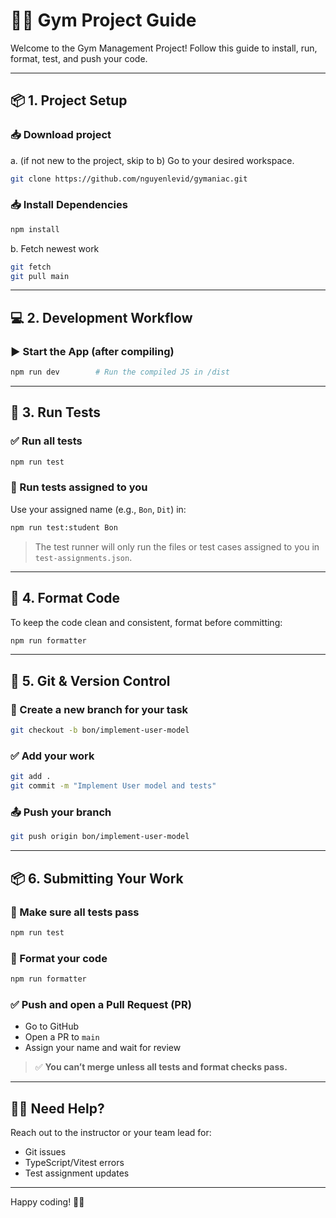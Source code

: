 # 🏋️‍♂️ Gym Project Guide

Welcome to the Gym Management Project! Follow this guide to install, run, format, test, and push your code.

---

## 📦 1. Project Setup

### 📥 Download project

a. (if not new to the project, skip to b) Go to your desired workspace.
```bash
git clone https://github.com/nguyenlevid/gymaniac.git
```
### 📥 Install Dependencies

```bash
npm install
```

b. Fetch newest work
```bash
git fetch
git pull main
```
---

## 💻 2. Development Workflow

### ▶️ Start the App (after compiling)
```bash
npm run dev        # Run the compiled JS in /dist
```

---

## 🧪 3. Run Tests

### ✅ Run all tests
```bash
npm run test
```

### 👤 Run tests assigned to you
Use your assigned name (e.g., `Bon`, `Dit`) in:

```bash
npm run test:student Bon
```

> The test runner will only run the files or test cases assigned to you in `test-assignments.json`.

---

## 🎨 4. Format Code

To keep the code clean and consistent, format before committing:

```bash
npm run formatter
```

---

## 🔁 5. Git & Version Control

### 🌿 Create a new branch for your task
```bash
git checkout -b bon/implement-user-model
```

### ✅ Add your work
```bash
git add .
git commit -m "Implement User model and tests"
```

### 📤 Push your branch
```bash
git push origin bon/implement-user-model
```

---

## 📦 6. Submitting Your Work

### 🧪 Make sure all tests pass
```bash
npm run test
```

### 🎨 Format your code
```bash
npm run formatter
```

### ✅ Push and open a Pull Request (PR)
- Go to GitHub
- Open a PR to `main`
- Assign your name and wait for review

> ✅ **You can’t merge unless all tests and format checks pass.**

---

## 🙋‍♂️ Need Help?

Reach out to the instructor or your team lead for:
- Git issues
- TypeScript/Vitest errors
- Test assignment updates

---

Happy coding! 💪🧠
